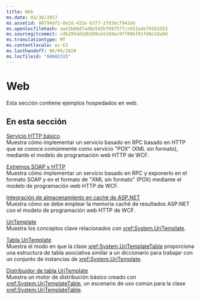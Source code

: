 ```yaml
---
title: Web
ms.date: 03/30/2017
ms.assetid: 88794df1-8e2d-431e-b377-2fd3dc7942ab
ms.openlocfilehash: aad3b68dfad8e542bf0975ffcc653a4e791b2d53
ms.sourcegitcommit: cdb295dd1db589ce5169ac9ff096f01fd0c2da9d
ms.translationtype: MT
ms.contentlocale: es-ES
ms.lasthandoff: 06/09/2020
ms.locfileid: "84602315"
---
```

# <a name="web"></a>Web
Esta sección contiene ejemplos hospedados en web.  
  
## <a name="in-this-section"></a>En esta sección
  
 [Servicio HTTP básico](basic-http-service.md)  
 Muestra cómo implementar un servicio basado en RPC basado en HTTP que se conoce comúnmente como servicio "POX" (XML sin formato), mediante el modelo de programación web HTTP de WCF.
  
 [Extremos SOAP y HTTP](soap-and-http-endpoints.md)  
 Muestra cómo implementar un servicio basado en RPC y exponerlo en el formato SOAP y en el formato de "XML sin formato" (POX) mediante el modelo de programación web HTTP de WCF.  
  
 [Integración de almacenamiento en caché de ASP.NET](aspnet-caching-integration.md)  
 Muestra cómo se debe emplear la memoria caché de resultados ASP.NET con el modelo de programación web HTTP de WCF.  
  
 [UriTemplate](uritemplate-sample.md)  
 Muestra los conceptos clave relacionados con <xref:System.UriTemplate>.  
  
 [Tabla UriTemplate](uritemplate-table-sample.md)  
 Muestra el modo en que la clase <xref:System.UriTemplateTable> proporciona una estructura de tabla asociativa similar a un diccionario para trabajar con un conjunto de instancias de <xref:System.UriTemplate>.  
  
 [Distribuidor de tabla UriTemplate](uritemplate-table-dispatcher-sample.md)  
 Muestra un motor de distribución básico creado con <xref:System.UriTemplateTable>, un escenario de uso común para la clase <xref:System.UriTemplateTable>.
